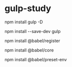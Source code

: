 # gulp-study

npm install gulp -D

npm install --save-dev gulp

npm install @babel/register

npm install @babel/core

npm install @babel/preset-env

